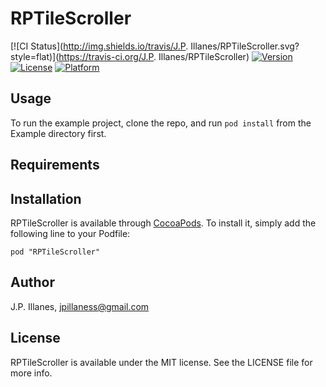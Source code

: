 # RPTileScroller

[![CI Status](http://img.shields.io/travis/J.P. Illanes/RPTileScroller.svg?style=flat)](https://travis-ci.org/J.P. Illanes/RPTileScroller)
[![Version](https://img.shields.io/cocoapods/v/RPTileScroller.svg?style=flat)](http://cocoadocs.org/docsets/RPTileScroller)
[![License](https://img.shields.io/cocoapods/l/RPTileScroller.svg?style=flat)](http://cocoadocs.org/docsets/RPTileScroller)
[![Platform](https://img.shields.io/cocoapods/p/RPTileScroller.svg?style=flat)](http://cocoadocs.org/docsets/RPTileScroller)

## Usage

To run the example project, clone the repo, and run `pod install` from the Example directory first.

## Requirements

## Installation

RPTileScroller is available through [CocoaPods](http://cocoapods.org). To install
it, simply add the following line to your Podfile:

    pod "RPTileScroller"

## Author

J.P. Illanes, jpillaness@gmail.com

## License

RPTileScroller is available under the MIT license. See the LICENSE file for more info.

